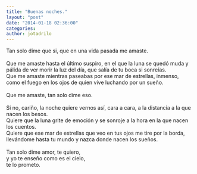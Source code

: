 ```yaml
---
title: "Buenas noches."
layout: "post"
date: "2014-01-18 02:36:00"
categories: 
author: jotadrilo
---
```


<div class="css-full-post-content js-full-post-content">
Tan solo dime que si, que en una vida pasada me amaste.<br /><br />Que me amaste hasta el último suspiro, en el que la luna se quedó muda y pálida de ver morir la luz del día, que salía de tu boca si sonreías.<br />Que me amaste mientras paseabas por ese mar de estrellas, inmenso, como el fuego en los ojos de quien vive luchando por un sueño.<br /><br />Que me amaste, tan solo dime eso.<br /><br />Si no, cariño, la noche quiere vernos así, cara a cara, a la distancia a la que nacen los besos.<br />Quiere que la luna grite de emoción y se sonroje a la hora en la que nacen los cuentos.<br />Quiere que ese mar de estrellas que veo en tus ojos me tire por la borda, llevándome hasta tu mundo y nazca donde nacen los sueños.<br /><br />Tan solo dime amor, te quiero,<br />y yo te enseño como es el cielo,<br />te lo prometo.
</div>